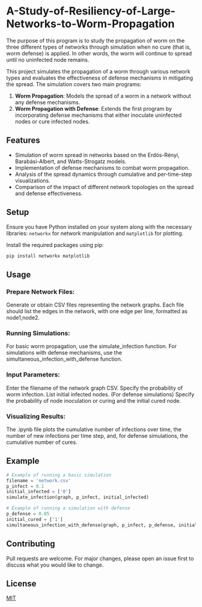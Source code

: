 # A-Study-of-Resiliency-of-Large-Networks-to-Worm-Propagation
The purpose of this program is to study the propagation of worm on the three different types of networks through simulation when no cure (that is, worm defense) is applied. In other words, the worm will continue to spread until no uninfected node remains.

This project simulates the propagation of a worm through various network types and evaluates the effectiveness of defense mechanisms in mitigating the spread. The simulation covers two main programs:
1. **Worm Propagation**: Models the spread of a worm in a network without any defense mechanisms.
2. **Worm Propagation with Defense**: Extends the first program by incorporating defense mechanisms that either inoculate uninfected nodes or cure infected nodes.

## Features

- Simulation of worm spread in networks based on the Erdös-Rényi, Barabási-Albert, and Watts-Strogatz models.
- Implementation of defense mechanisms to combat worm propagation.
- Analysis of the spread dynamics through cumulative and per-time-step visualizations.
- Comparison of the impact of different network topologies on the spread and defense effectiveness.

## Setup

Ensure you have Python installed on your system along with the necessary libraries: `networkx` for network manipulation and `matplotlib` for plotting.

Install the required packages using pip:

```bash
pip install networkx matplotlib
```
## Usage
### Prepare Network Files: 
Generate or obtain CSV files representing the network graphs. Each file should list the edges in the network, with one edge per line, formatted as node1,node2.

### Running Simulations:

For basic worm propagation, use the simulate_infection function.
For simulations with defense mechanisms, use the simultaneous_infection_with_defense function.

### Input Parameters:

Enter the filename of the network graph CSV.
Specify the probability of worm infection.
List initial infected nodes.
(For defense simulations) Specify the probability of node inoculation or curing and the initial cured node.

### Visualizing Results: 
The .ipynb file plots the cumulative number of infections over time, the number of new infections per time step, and, for defense simulations, the cumulative number of cures.

## Example
```python
# Example of running a basic simulation
filename = 'network.csv'
p_infect = 0.1
initial_infected = ['0']
simulate_infection(graph, p_infect, initial_infected)

# Example of running a simulation with defense
p_defense = 0.05
initial_cured = ['1']
simultaneous_infection_with_defense(graph, p_infect, p_defense, initial_infected, initial_cured)
```

## Contributing

Pull requests are welcome. For major changes, please open an issue first to discuss what you would like to change.

## License

[MIT](https://choosealicense.com/licenses/mit/)
